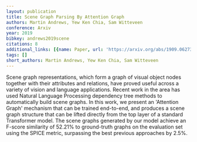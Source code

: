 ```yaml
---
layout: publication
title: Scene Graph Parsing By Attention Graph
authors: Martin Andrews, Yew Ken Chia, Sam Witteveen
conference: Arxiv
year: 2019
bibkey: andrews2019scene
citations: 8
additional_links: [{name: Paper, url: 'https://arxiv.org/abs/1909.06273'}]
tags: []
short_authors: Martin Andrews, Yew Ken Chia, Sam Witteveen
---
```

Scene graph representations, which form a graph of visual object nodes
together with their attributes and relations, have proved useful across a
variety of vision and language applications. Recent work in the area has used
Natural Language Processing dependency tree methods to automatically build
scene graphs.
  In this work, we present an 'Attention Graph' mechanism that can be trained
end-to-end, and produces a scene graph structure that can be lifted directly
from the top layer of a standard Transformer model.
  The scene graphs generated by our model achieve an F-score similarity of
52.21% to ground-truth graphs on the evaluation set using the SPICE metric,
surpassing the best previous approaches by 2.5%.